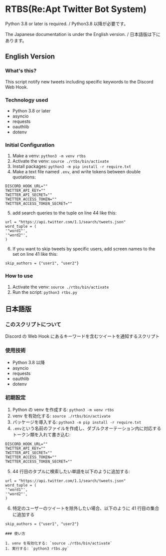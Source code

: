 # RTBS(Re:Apt Twitter Bot System)

Python 3.8 or later is required. / Python3.8 以降が必要です。

The Japanese documentation is under the English version. / 日本語版は下にあります。

## English Version

### What's this?

This script notify new tweets including specific keywords to the Discord Web Hook.

### Technology used

- Python 3.8 or later
- asyncio
- requests
- oauthlib
- dotenv

### Initial Configuration

1. Make a venv: `python3 -m venv rtbs`
1. Activate the venv: `source ./rtbs/bin/activate`
1. Install packages: `python3 -m pip install -r require.txt`
1. Make a text file named `.env`, and write tokens between double quotations:

```python:
DISCORD_HOOK_URL=""
TWITTER_API_KEY=""
TWITTER_API_SECRET=""
TWITTER_ACCESS_TOKEN=""
TWITTER_ACCESS_TOKEN_SECRET=""
```

5. add search queries to the tuple on line 44 like this:

```
url = "https://api.twitter.com/1.1/search/tweets.json"
word_tuple = (
'"word1"',
'"word2"',
)
```

6. If you want to skip tweets by specific users, add screen names to the set on line 41 like this:

```
skip_authors = {"user1", "user2"}
```

### How to use

1. Activate the venv: `source ./rtbs/bin/activate`
1. Run the script: `python3 rtbs.py`

## 日本語版

### このスクリプトについて

Discord の Web Hook にあるキーワードを含むツイートを通知するスクリプト

### 使用技術

- Python 3.8 以降
- asyncio
- requests
- oauthlib
- dotenv

### 初期設定

1. Python の venv を作成する: `python3 -m venv rtbs`
1. venv を有効化する: `source ./rtbs/bin/activate`
1. パッケージを導入する: `python3 -m pip install -r require.txt`
1. `.env`という名前のファイルを作成し、ダブルクオーテーション内に対応するトークン類を入れて書き込む:

```python:
DISCORD_HOOK_URL=""
TWITTER_API_KEY=""
TWITTER_API_SECRET=""
TWITTER_ACCESS_TOKEN=""
TWITTER_ACCESS_TOKEN_SECRET=""
```

5. 44 行目のタプルに検索したい単語を以下のように追加する:

```
url = "https://api.twitter.com/1.1/search/tweets.json"
word_tuple = (
'"word1"',
'"word2"',
)
```

6. 特定のユーザーのツイートを除外したい場合、以下のように 41 行目の集合に追加する

```
skip_authors = {"user1", "user2"}
```

```
### 使い方

1. venv を有効化する: `source ./rtbs/bin/activate`
1. 実行する: `python3 rtbs.py`
```
